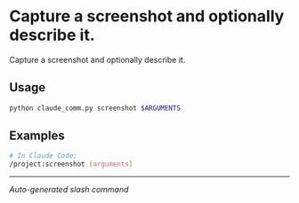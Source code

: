 # Capture a screenshot and optionally describe it.

Capture a screenshot and optionally describe it.

## Usage

```bash
python claude_comm.py screenshot $ARGUMENTS
```

## Examples

```bash
# In Claude Code:
/project:screenshot [arguments]
```

---
*Auto-generated slash command*
